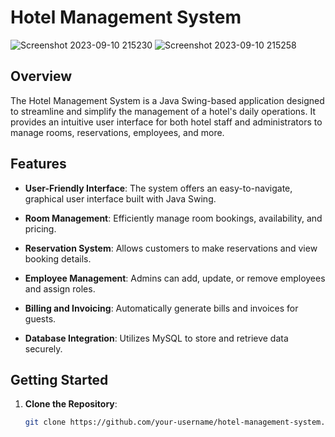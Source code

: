 # Hotel Management System




![Screenshot 2023-09-10 215230](https://github.com/VishwajeetAnekar/Hotel-Management-System/assets/86238855/9dc0ca81-6ef0-4424-bafe-b404554582c0)
![Screenshot 2023-09-10 215258](https://github.com/VishwajeetAnekar/Hotel-Management-System/assets/86238855/c4eda6eb-3441-4080-8309-091d2e1f7fbf)

## Overview

The Hotel Management System is a Java Swing-based application designed to streamline and simplify the management of a hotel's daily operations. It provides an intuitive user interface for both hotel staff and administrators to manage rooms, reservations, employees, and more.

## Features

- **User-Friendly Interface**: The system offers an easy-to-navigate, graphical user interface built with Java Swing.

- **Room Management**: Efficiently manage room bookings, availability, and pricing.

- **Reservation System**: Allows customers to make reservations and view booking details.

- **Employee Management**: Admins can add, update, or remove employees and assign roles.

- **Billing and Invoicing**: Automatically generate bills and invoices for guests.

- **Database Integration**: Utilizes MySQL to store and retrieve data securely.

## Getting Started

1. **Clone the Repository**:

   ```bash
   git clone https://github.com/your-username/hotel-management-system.git
